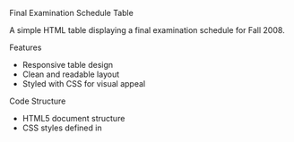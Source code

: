 Final Examination Schedule Table

A simple HTML table displaying a final examination schedule for Fall 2008.

Features

- Responsive table design
- Clean and readable layout
- Styled with CSS for visual appeal

Code Structure

- HTML5 document structure
- CSS styles defined in <style> block
- Table structure with clear headers and data cells
